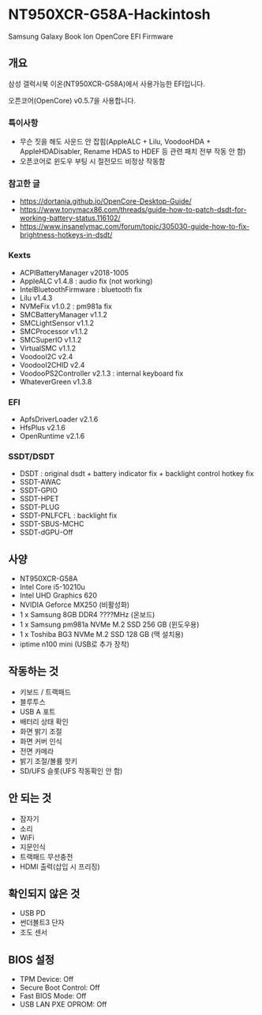 # NT950XCR-G58A-Hackintosh
 Samsung Galaxy Book Ion OpenCore EFI Firmware

## 개요

삼성 갤럭시북 이온(NT950XCR-G58A)에서 사용가능한 EFI입니다.

오픈코어(OpenCore) v0.5.7을 사용합니다.

### 특이사항

- 무슨 짓을 해도 사운드 안 잡힘(AppleALC + Lilu, VoodooHDA + AppleHDADisabler, Rename HDAS to HDEF 등 관련 패치 전부 작동 안 함)
- 오픈코어로 윈도우 부팅 시 절전모드 비정상 작동함

### 참고한 글

- https://dortania.github.io/OpenCore-Desktop-Guide/
- https://www.tonymacx86.com/threads/guide-how-to-patch-dsdt-for-working-battery-status.116102/
- https://www.insanelymac.com/forum/topic/305030-guide-how-to-fix-brightness-hotkeys-in-dsdt/

### Kexts

- ACPIBatteryManager v2018-1005
- AppleALC v1.4.8 : audio fix (not working)
- IntelBluetoothFirmware : bluetooth fix
- Lilu v1.4.3
- NVMeFix v1.0.2 : pm981a fix
- SMCBatteryManager v1.1.2
- SMCLightSensor v1.1.2
- SMCProcessor v1.1.2
- SMCSuperIO v1.1.2
- VirtualSMC v1.1.2
- VoodooI2C v2.4
- VoodooI2CHID v2.4
- VoodooPS2Controller v2.1.3 : internal keyboard fix
- WhateverGreen v1.3.8

### EFI

- ApfsDriverLoader v2.1.6
- HfsPlus v2.1.6
- OpenRuntime v2.1.6

### SSDT/DSDT

- DSDT : original dsdt + battery indicator fix + backlight control hotkey fix
- SSDT-AWAC
- SSDT-GPIO
- SSDT-HPET
- SSDT-PLUG
- SSDT-PNLFCFL : backlight fix
- SSDT-SBUS-MCHC
- SSDT-dGPU-Off


## 사양

- NT950XCR-G58A
- Intel Core i5-10210u
- Intel UHD Graphics 620
- NVIDIA Geforce MX250 (비활성화)
- 1 x Samsung 8GB DDR4 ????MHz (온보드)
- 1 x Samsung pm981a NVMe M.2 SSD 256 GB (윈도우용)
- 1 x Toshiba BG3 NVMe M.2 SSD 128 GB (맥 설치용)
- iptime n100 mini (USB로 추가 장착)


## 작동하는 것

- 키보드 / 트랙패드
- 블루투스
- USB A 포트
- 배터리 상태 확인
- 화면 밝기 조절
- 화면 커버 인식
- 전면 카메라
- 밝기 조절/볼륨 핫키
- SD/UFS 슬롯(UFS 작동확인 안 함)


## 안 되는 것

- 잠자기
- 소리
- WiFi
- 지문인식
- 트랙패드 무선충전
- HDMI 출력(삽입 시 프리징)


## 확인되지 않은 것

- USB PD
- 썬더볼트3 단자
- 조도 센서


## BIOS 설정

- TPM Device: Off
- Secure Boot Control: Off
- Fast BIOS Mode: Off
- USB LAN PXE OPROM: Off
